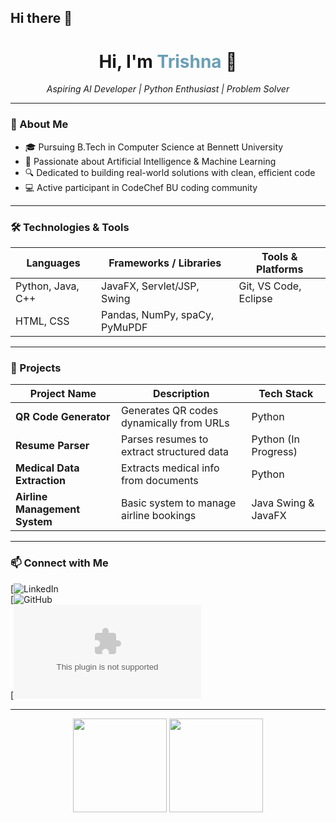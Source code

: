 ## Hi there 👋

<!--
**trishnapaswan/trishnapaswan** is a ✨ _special_ ✨ repository because its `README.md` (this file) appears on your GitHub profile.

Here are some ideas to get you started:

- 🔭 Currently building a smart Resume Parser in Python
- 🌱 Deepening my knowledge in Artificial Intelligence
- 👯 Open to collaborating on innovative AI & data projects
- 🤔 Seeking mentorship on advanced Python techniques
- 💬 Ask me about Python, AI applications, and Java fundamentals
- 📫 Reach me at: [LinkedIn](https://www.linkedin.com/in/trishna-kumari-paswan) | [Email](mailto:trishnapaswan@example.com)
- 😄 Pronouns: She/Her
- ⚡ Fun fact: I enjoy transforming complex problems into elegant code solutions
-->

<h1 align="center">Hi, I'm <span style="color:#6a9fb5;">Trishna</span> 👋</h1>

<p align="center">
  <em>Aspiring AI Developer | Python Enthusiast | Problem Solver</em>
</p>

---

### 🌟 About Me
- 🎓 Pursuing B.Tech in Computer Science at Bennett University  
- 🤖 Passionate about Artificial Intelligence & Machine Learning  
- 🔍 Dedicated to building real-world solutions with clean, efficient code  
- 💻 Active participant in CodeChef BU coding community  

---

### 🛠️ Technologies & Tools
| Languages       | Frameworks / Libraries      | Tools & Platforms          |
|-----------------|----------------------------|---------------------------|
| Python, Java, C++| JavaFX, Servlet/JSP, Swing | Git, VS Code, Eclipse     |
| HTML, CSS       | Pandas, NumPy, spaCy, PyMuPDF |                           |

---

### 🚀 Projects

| Project Name             | Description                                | Tech Stack        |
|-------------------------|--------------------------------------------|-------------------|
| **QR Code Generator**    | Generates QR codes dynamically from URLs  | Python            |
| **Resume Parser**        | Parses resumes to extract structured data | Python (In Progress) |
| **Medical Data Extraction** | Extracts medical info from documents     | Python            |
| **Airline Management System** | Basic system to manage airline bookings | Java Swing & JavaFX |

---

### 📫 Connect with Me  
[![LinkedIn]((https://www.linkedin.com))  
[![GitHub](https://github.com/Trishna-probot)  
[![Email](trishnaapaswan@gmail.com)  

---

<p align="center">
  <img src="https://github-readme-stats.vercel.app/api?username=trishnapaswan&show_icons=true&theme=radical&hide_title=true" height="150" />
  <img src="https://github-readme-stats.vercel.app/api/top-langs/?username=trishnapaswan&layout=compact&theme=radical" height="150" />
</p>

